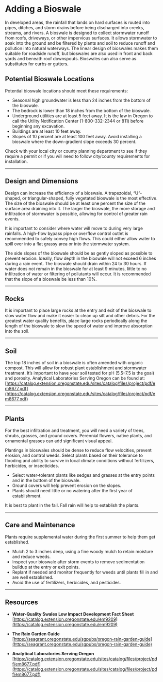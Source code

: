 # Adding a Bioswale

In developed areas, the rainfall that lands on hard surfaces is routed into pipes, ditches, and storm drains before being discharged into creeks, streams, and rivers. A bioswale is designed to collect stormwater runoff from roofs, driveways, or other impervious surfaces. It allows stormwater to soak into the ground and be filtered by plants and soil to reduce runoff and pollution into natural waterways. The linear design of bioswales makes them suitable for roadside runoff, but bioswales are also used in front and back yards and beneath roof downspouts. Bioswales can also serve as substitutes for curbs or gutters.

## Potential Bioswale Locations

Potential bioswale locations should meet these requirements:

- Seasonal high groundwater is less than 24 inches from the bottom of the bioswale.
- The bedrock is lower than 18 inches from the bottom of the bioswale.
- Underground utilities are at least 5 feet away. It is the law in Oregon to call the Utility Notification Center (1-800-332-2344 or 811) before beginning any excavation.
- Buildings are at least 10 feet away.
- Slopes of 10 percent are at least 100 feet away. Avoid installing a bioswale where the down-gradient slope exceeds 30 percent.

Check with your local city or county planning department to see if they require a permit or if you will need to follow city/county requirements for installation.

---

## Design and Dimensions

Design can increase the efficiency of a bioswale. A trapezoidal, “U”-shaped, or triangular-shaped, fully vegetated bioswale is the most effective. The size of the bioswale should be at least one percent the size of the surface area draining into it. The larger the bioswale, the more storage and infiltration of stormwater is possible, allowing for control of greater rain events.

It is important to consider where water will move to during very large rainfalls. A high-flow bypass pipe or overflow control outlet is recommended to safely convey high flows. This could either allow water to spill over into a flat grassy area or into the stormwater system.

The side slopes of the bioswale should be as gently sloped as possible to prevent erosion. Ideally, flow depth in the bioswale will not exceed 6 inches during a rain event. The bioswale should drain within 24 to 30 hours. If water does not remain in the bioswale for at least 9 minutes, little to no infiltration of water or filtering of pollutants will occur. It is recommended that the slope of a bioswale be less than 10%.

---

## Rocks

It is important to place large rocks at the entry and exit of the bioswale to slow water flow and make it easier to clean up silt and other debris. For the greatest water quality benefits, place large rocks periodically along the length of the bioswale to slow the speed of water and improve absorption into the soil.

---

## Soil

The top 18 inches of soil in a bioswale is often amended with organic compost. This will allow for robust plant establishment and stormwater treatment. It’s important to have your soil tested for pH (5.5–7.5 is the goal) and porosity. Analytical Laboratories Serving Oregon can be found at:  
[https://catalog.extension.oregonstate.edu/sites/catalog/files/project/pdf/em8677.pdf](https://catalog.extension.oregonstate.edu/sites/catalog/files/project/pdf/em8677.pdf)

---

## Plants

For the best infiltration and treatment, you will need a variety of trees, shrubs, grasses, and ground covers. Perennial flowers, native plants, and ornamental grasses can add significant visual appeal.

Plantings in bioswales should be dense to reduce flow velocities, prevent erosion, and control weeds. Select plants based on their tolerance to flooding and ability to survive in local climate conditions without fertilizers, herbicides, or insecticides.

- Select water-tolerant plants like sedges and grasses at the entry points and in the bottom of the bioswale.
- Ground covers will help prevent erosion on the slopes.
- Plants should need little or no watering after the first year of establishment.

It is best to plant in the fall. Fall rain will help to establish the plants.

---

## Care and Maintenance

Plants require supplemental water during the first summer to help them get established.

- Mulch 2 to 3 inches deep, using a fine woody mulch to retain moisture and reduce weeds.
- Inspect your bioswale after storm events to remove sedimentation buildup at the entry or exit points.
- Replant if needed and monitor frequently for weeds until plants fill in and are well established.
- Avoid the use of fertilizers, herbicides, and pesticides.

---

## Resources

- **Water-Quality Swales Low Impact Development Fact Sheet**  
  [https://catalog.extension.oregonstate.edu/em9209](https://catalog.extension.oregonstate.edu/em9209)

- **The Rain Garden Guide**  
  [https://seagrant.oregonstate.edu/sgpubs/oregon-rain-garden-guide](https://seagrant.oregonstate.edu/sgpubs/oregon-rain-garden-guide)

- **Analytical Laboratories Serving Oregon**  
  [https://catalog.extension.oregonstate.edu/sites/catalog/files/project/pdf/em8677.pdf](https://catalog.extension.oregonstate.edu/sites/catalog/files/project/pdf/em8677.pdf)
